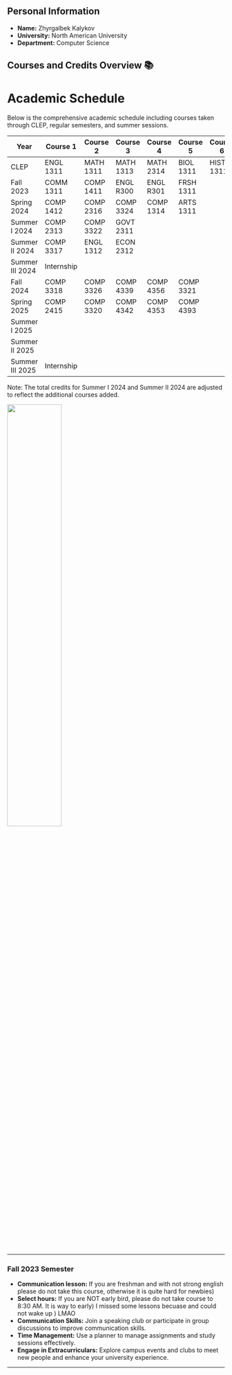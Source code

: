 ## Personal Information
- **Name:** Zhyrgalbek Kalykov
- **University:** North American University
- **Department:** Computer Science

## Courses and Credits Overview 📚
# Academic Schedule

Below is the comprehensive academic schedule including courses taken through CLEP, regular semesters, and summer sessions.

| Year             | Course 1   | Course 2   | Course 3   | Course 4   | Course 5   | Course 6  | Total Credits |
|------------------|------------|------------|------------|------------|------------|-----------|---------------|
| CLEP             | ENGL 1311  | MATH 1311  | MATH 1313  | MATH 2314  | BIOL 1311  | HIST 1311 | 18            |
| Fall 2023        | COMM 1311  | COMP 1411  | ENGL R300  | ENGL R301  | FRSH 1311  |           | 16            |
| Spring 2024      | COMP 1412  | COMP 2316  | COMP 3324  | COMP 1314  | ARTS 1311  |           | 16            |
| Summer I 2024    | COMP 2313  | COMP 3322  | GOVT 2311  |            |            |           | 9             |
| Summer II 2024   | COMP 3317  | ENGL 1312  | ECON 2312  |            |            |           | 9             |
| Summer III 2024  | Internship |            |            |            |            |           | 3             |
| Fall 2024        | COMP 3318  | COMP 3326  | COMP 4339  | COMP 4356  | COMP 3321  |           | 15            |
| Spring 2025      | COMP 2415  | COMP 3320  | COMP 4342  | COMP 4353  | COMP 4393  |           | 16            |
| Summer I 2025    |            |            |            |            |            |           | 0             |
| Summer II 2025   |            |            |            |            |            |           | 0             |
| Summer III 2025  | Internship |            |            |            |            |           | 3             |


Note: The total credits for Summer I 2024 and Summer II 2024 are adjusted to reflect the additional courses added.



<img src="https://www.na.edu/wp-content/uploads/2019/10/HOMEPAGE-2.jpg" style="width:50%;height:50%">

---

### Fall 2023 Semester
- **Communication lesson:** If you are freshman and with not strong english please do not take this course, otherwise it is quite hard for newbies)
- **Select hours:** If you are NOT early bird, please do not take course to 8:30 AM. It is way to early) I missed some lessons becuase and could not wake up ) LMAO
- **Communication Skills:** Join a speaking club or participate in group discussions to improve communication skills.
- **Time Management:** Use a planner to manage assignments and study sessions effectively.
- **Engage in Extracurriculars:** Explore campus events and clubs to meet new people and enhance your university experience.

---

